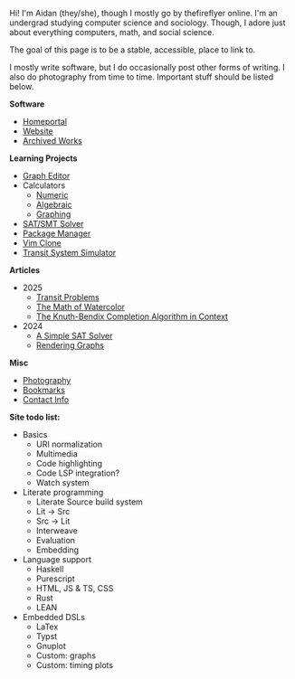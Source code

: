 <!-- <h1 id="me">TheFireFlyer</h1> -->

Hi! I'm Aidan (they/she), though I mostly go by thefireflyer online. I'm an undergrad studying computer science and sociology. Though, I adore just about everything computers, math, and social science.

The goal of this page is to be a stable, accessible, place to link to.

I mostly write software, but I do occasionally post other forms of writing. I also do photography from time to time. Important stuff should be listed below.

**Software**
- [Homeportal](homeportal.md)
- [Website](website.md)
- [Archived Works](2024/07/13/archived.md)
  <!-- - [`mip`](/) -->
  <!-- - [`katrina`](/) -->

**Learning Projects**
- [Graph Editor](2024/07/13/graph-editor.md)
- Calculators
  - [Numeric](2024/07/19/numeric-calculator.md)
  - [Algebraic](2024/07/19/algebraic-calculator.md)
  - [Graphing](todo.md)
- [SAT/SMT Solver](todo.md)
- [Package Manager](todo.md)
- [Vim Clone](todo.md)
- [Transit System Simulator](todo.md)

<!--## Contributions

- [A Little Game Called Mario](https://github.com/a-little-org-called-mario/a-little-game-called-mario)
- [Godot Export](https://github.com/firebelley/godot-export) -->

**Articles**
- 2025
  - [Transit Problems](todo.md)
  - [The Math of Watercolor](todo.md)
  - [The Knuth-Bendix Completion Algorithm in Context](todo.md)
- 2024
  - [A Simple SAT Solver](2024/sat.md)
  - [Rendering Graphs](2024/rendering-graphs/index.md)
<!-- - [A Gentle Dip into SMT Problems](todo.md) -->
<!-- - [Factorio & the Simplex Algorithm](todo.md) -->
<!-- - [Abstract Algebra in HoTT](todo.md) -->

<!-- ## Academic Writing

- [A Review of Housing Market Interventions]($todo)
- [A Review of Electoral Systems]($todo)
- [Modelling Emotional & Mental Energy in Organizations as an Excitable Medium]($todo)

## Creative Writing

- [Shatter](/2023/03/shatter.md)
- [What I Cannot Write]($todo)
- [This Hope]($todo) -->

**Misc**
- [Photography](2024/photography.md)
- [Bookmarks](2024/07/13/bookmarks.md)
- [Contact Info](contact.md)
<!-- - [Resume]($todo) -->

**Site todo list:**
- Basics
  - URI normalization
  - Multimedia
  - Code highlighting
  - Code LSP integration?
  - Watch system
- Literate programming
  - Literate Source build system
  - Lit -> Src
  - Src -> Lit
  - Interweave
  - Evaluation
  - Embedding
- Language support
  - Haskell
  - Purescript
  - HTML, JS & TS, CSS
  - Rust
  - LEAN
- Embedded DSLs
  - LaTex 
  - Typst
  - Gnuplot
  - Custom: graphs
  - Custom: timing plots